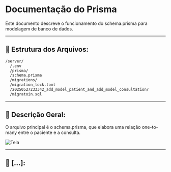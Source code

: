 # Documentação do Prisma

Este documento descreve o funcionamento do schema.prisma para modelagem de banco de dados.

---

## 📁 Estrutura dos Arquivos:

```bash
/server/
  /.env
  /prisma/
  /schema.prisma
  /migrations/
  /migration_lock.toml
  /20250527233342_add_model_patient_and_add_model_consultation/
  /migratoin.sql
```

---

## 📌 Descrição Geral:

O arquivo principal é o schema.prisma, que elabora uma relação one-to-many entre o paciente e a consulta.

![Tela](../assets/nome-do-arquivo-da-imagem)

---

## 📝 [...]:
